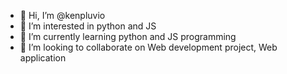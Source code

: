 - 👋 Hi, I’m @kenpluvio
- 👀 I’m interested in python and JS
- 🌱 I’m currently learning python and JS programming
- 💞️ I’m looking to collaborate on Web development project, Web application

<!---
kenpluvio/kenpluvio is a ✨ special ✨ repository because its `README.md` (this file) appears on your GitHub profile.
You can click the Preview link to take a look at your changes.
--->
